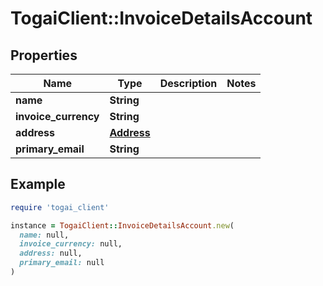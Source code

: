 # TogaiClient::InvoiceDetailsAccount

## Properties

| Name | Type | Description | Notes |
| ---- | ---- | ----------- | ----- |
| **name** | **String** |  |  |
| **invoice_currency** | **String** |  |  |
| **address** | [**Address**](Address.md) |  |  |
| **primary_email** | **String** |  |  |

## Example

```ruby
require 'togai_client'

instance = TogaiClient::InvoiceDetailsAccount.new(
  name: null,
  invoice_currency: null,
  address: null,
  primary_email: null
)
```

